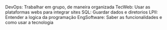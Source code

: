 DevOps: Trabalhar em grupo, de maneira organizada
TecWeb: Usar as plataformas webs para integrar sites
SQL: Guardar dados e diretorios
LPII: Entender a logica da programação
EngSoftware: Saber as funcionalidades e como usar a tecnologia
